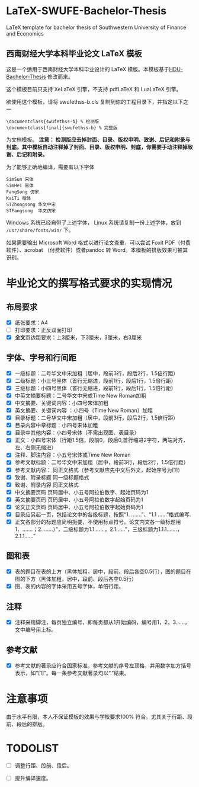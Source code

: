 # LaTeX-SWUFE-Bachelor-Thesis
LaTeX template for bachelor thesis of Southwestern University of Finance and Economics

西南财经大学本科毕业论文 LaTeX 模板
 ---

这是一个适用于西南财经大学本科毕业设计的 LaTeX 模版。本模板基于[HDU-Bachelor-Thesis](https://github.com/m13253/LaTeX-HDU-Bachelor-Thesis) 修改而来。

这个模板目前只支持 XeLaTeX 引擎，不支持 pdfLaTeX 和 LuaLaTeX 引擎。

欲使用这个模板，请将 swufethss-b.cls 复制到你的工程目录下，并指定以下之一

```
\documentclass{swufethss-b} % 检测版
\documentclass[final]{swufethss-b} % 完整版
```
为文档模板。
**注意： 检测版应去掉封面、目录、版权申明、致谢、后记和附录与封底。其中模板自动注释掉了封面、目录、版权申明、封底，你需要手动注释掉致谢、后记和附录。**

为了能够正确地编译，需要有以下字体
```
SimSun 宋体
SimHei 黑体
FangSong 仿宋
KaiTi 楷体
STZhongsong 华文中宋
STFangsong  华文仿宋
```
Windows 系统已经自带了上述字体， Linux 系统请复制一份上述字体，放到 `/usr/share/fonts/win/` 下。

如果需要输出 Microsoft Word 格式以进行论文查重，可以尝试 Foxit PDF（付费软件）、acrobat （付费软件）或者pandoc  转 Word。本模板的排版效果可被其识别。

# 毕业论文的撰写格式要求的实现情况
## 布局要求
- [x] 纸张要求：A4
- [ ] 打印要求：正反双面打印
- [x] **全文**页边距要求：上3厘米，下3厘米，3厘米，右3厘米
## 字体、字号和行间距

- [x] 一级标题：二号华文中宋加粗（居中，段前3行，段后2行，1.5倍行距）
- [x] 二级标题：小三号黑体（首行无缩进，段前1行，段后1行，1.5倍行距）
- [x] 三级标题：小四号黑体（首行无缩进，段前1行，段后1行，1.5倍行距）
- [x] 中英文摘要标题：二号华文中宋或Time New Roman加粗
- [x] 中文摘要、关键词内容：小四号宋体加粗 
- [x] 英文摘要、关键词内容 ：小四号（Time New Roman）加粗
- [x] 目录标题：二号华文中宋加粗（居中，段前3行，段后2行，1.5倍行距）
- [x] 目录内容中章标题：小四号宋体加粗
- [x] 目录中其他内容：小四号宋体（不需出现图、表目录）
- [x] 正文：小四号宋体（行距1.5倍，段前0，段后0,首行缩进2字符，两端对齐，左、右侧无缩进）
- [x] 注释、脚注内容：小五号宋体或Time New Roman
- [x] 参考文献标题：二号华文中宋加粗（居中，段前3行，段后2行，1.5倍行距）
- [x] 参考文献内容： 同正文格式（参考文献应先中文后外文，起始序号为[1]）
- [x] 致谢、附录标题      同一级标题格式
- [x] 致谢、附录内容      同正文格式
- [x] 中文摘要页码       页码居中、小五号阿拉伯数字、起始页码为1
- [x] 英文摘要页码       页码居中、小五号阿拉伯数字起始页码为1
- [x] 论文正文页码       页码居中、小五号阿拉伯数字起始页码为1
- [x] 目录应另起一页，包括论文中的各级标题，按照“1.     .……”、“1.1    ……”格式编写.
- [x] 正文各部分的标题应简明扼要，不使用标点符号。论文内文各一级标题用1．.……；2.    ……）”，二级标题为1.1.……，2.1……”，三级标题为1.1.1.……，2.1.1……”

## 图和表

- [x] 表的题目在表的上方（黑体加粗，居中，段前、段后各空0.5行），图的题目在图的下方（黑体加粗，居中，段前、段后各空0.5行）
- [x] 图、表的内容的字体采用五号字体，单倍行距。

## 注释

- [x] 注释采用脚注，每页独立编号，即每页都从1开始编码，编号用1，2，3……，文中编号用上标。

## 参考文献

- [x] 参考文献的著录应符合国家标准，参考文献的序号左顶格，并用数字加方括号表示，如“[1]”。每一条参考文献著录均以“.”结束。

# 注意事项

由于水平有限，本人不保证模板的效果与学校要求100% 符合。尤其关于行距、段前、段后的排版。

# TODOLIST
- [ ] 调整行距、段前、段后。
- [ ] 提升编译速度。

